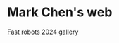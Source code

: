 # Mark Chen's web
[Fast robots 2024 gallery](https://stars-earth.github.io/fast_robots_2024.github.io 'What r u waiting? Come in and have a look')
